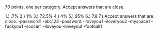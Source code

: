 70 points, one per category.  Accept answers that are close.

1.)  .7%
2.)  1%
3.)  72.5%
4.)  4%
5.)  95%
6.)  7.8
7.)  Accept answers that are close.
-password1
-abc123
-password
-iloveyou1
-iloveryou2
-myspace1
-fuckyou1
-soccer1
-iloveyou
-iloveyou!
-football1
